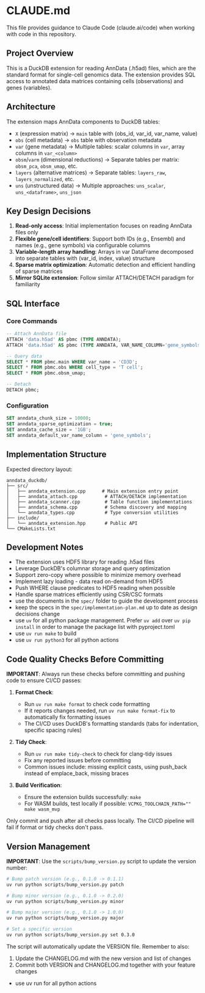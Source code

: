 # CLAUDE.md

This file provides guidance to Claude Code (claude.ai/code) when working with code in this repository.

## Project Overview

This is a DuckDB extension for reading AnnData (.h5ad) files, which are the standard format for single-cell genomics data. The extension provides SQL access to annotated data matrices containing cells (observations) and genes (variables).

## Architecture

The extension maps AnnData components to DuckDB tables:
- `X` (expression matrix) → `main` table with (obs_id, var_id, var_name, value)
- `obs` (cell metadata) → `obs` table with observation metadata
- `var` (gene metadata) → Multiple tables: scalar columns in `var`, array columns in `var_<column>`
- `obsm`/`varm` (dimensional reductions) → Separate tables per matrix: `obsm_pca`, `obsm_umap`, etc.
- `layers` (alternative matrices) → Separate tables: `layers_raw`, `layers_normalized`, etc.
- `uns` (unstructured data) → Multiple approaches: `uns_scalar`, `uns_<dataframe>`, `uns_json`

## Key Design Decisions

1. **Read-only access**: Initial implementation focuses on reading AnnData files only
2. **Flexible gene/cell identifiers**: Support both IDs (e.g., Ensembl) and names (e.g., gene symbols) via configurable columns
3. **Variable-length array handling**: Arrays in var DataFrame decomposed into separate tables with (var_id, index, value) structure
4. **Sparse matrix optimization**: Automatic detection and efficient handling of sparse matrices
5. **Mirror SQLite extension**: Follow similar ATTACH/DETACH paradigm for familiarity

## SQL Interface

### Core Commands
```sql
-- Attach AnnData file
ATTACH 'data.h5ad' AS pbmc (TYPE ANNDATA);
ATTACH 'data.h5ad' AS pbmc (TYPE ANNDATA, VAR_NAME_COLUMN='gene_symbols', VAR_ID_COLUMN='ensembl_id');

-- Query data
SELECT * FROM pbmc.main WHERE var_name = 'CD3D';
SELECT * FROM pbmc.obs WHERE cell_type = 'T cell';
SELECT * FROM pbmc.obsm_umap;

-- Detach
DETACH pbmc;
```

### Configuration
```sql
SET anndata_chunk_size = 10000;
SET anndata_sparse_optimization = true;
SET anndata_cache_size = '1GB';
SET anndata_default_var_name_column = 'gene_symbols';
```

## Implementation Structure

Expected directory layout:
```
anndata_duckdb/
├── src/
│   ├── anndata_extension.cpp      # Main extension entry point
│   ├── anndata_attach.cpp          # ATTACH/DETACH implementation
│   ├── anndata_scanner.cpp         # Table function implementations
│   ├── anndata_schema.cpp          # Schema discovery and mapping
│   └── anndata_types.cpp           # Type conversion utilities
├── include/
│   └── anndata_extension.hpp       # Public API
└── CMakeLists.txt
```

## Development Notes

- The extension uses HDF5 library for reading .h5ad files
- Leverage DuckDB's columnar storage and query optimization
- Support zero-copy where possible to minimize memory overhead
- Implement lazy loading - data read on-demand from HDF5
- Push WHERE clause predicates to HDF5 reading when possible
- Handle sparse matrices efficiently using CSR/CSC formats
- use the documents in the `spec/` folder to guide the development process
- keep the specs in the `spec/implementation-plan.md` up to date as design decisions change
- use `uv` for all python package management. Prefer `uv add` over `uv pip install` in order to manage the package list with pyproject.toml
- use `uv run make` to build
- use `uv run python3` for all python actions


## Code Quality Checks Before Committing

**IMPORTANT**: Always run these checks before committing and pushing code to ensure CI/CD passes:

1. **Format Check**: 
   - Run `uv run make format` to check code formatting
   - If it reports changes needed, run `uv run make format-fix` to automatically fix formatting issues
   - The CI/CD uses DuckDB's formatting standards (tabs for indentation, specific spacing rules)

2. **Tidy Check**: 
   - Run `uv run make tidy-check` to check for clang-tidy issues
   - Fix any reported issues before committing
   - Common issues include: missing explicit casts, using push_back instead of emplace_back, missing braces

3. **Build Verification**:
   - Ensure the extension builds successfully: `make`
   - For WASM builds, test locally if possible: `VCPKG_TOOLCHAIN_PATH="" make wasm_mvp`

Only commit and push after all checks pass locally. The CI/CD pipeline will fail if format or tidy checks don't pass.

## Version Management

**IMPORTANT**: Use the `scripts/bump_version.py` script to update the version number:

```bash
# Bump patch version (e.g., 0.1.0 -> 0.1.1)
uv run python scripts/bump_version.py patch

# Bump minor version (e.g., 0.1.0 -> 0.2.0)
uv run python scripts/bump_version.py minor

# Bump major version (e.g., 0.1.0 -> 1.0.0)
uv run python scripts/bump_version.py major

# Set a specific version
uv run python scripts/bump_version.py set 0.3.0
```

The script will automatically update the VERSION file. Remember to also:
1. Update the CHANGELOG.md with the new version and list of changes
2. Commit both VERSION and CHANGELOG.md together with your feature changes

- use uv run for all python actions